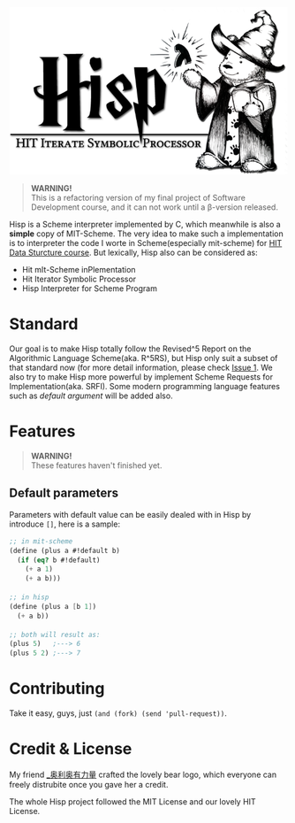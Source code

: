 ![Hisp Bear](https://raw.githubusercontent.com/DeathKing/Hisp/dev/src/res/hisp2.png)

> **WARNING!**  
> This is a refactoring version of my final project of Software Development course, and it can not work until a β-version released.

Hisp is a Scheme interpreter implemented by C, which meanwhile is also a **simple** copy of MIT-Scheme. The very idea to make such a implementation is to interpreter the code I worte in Scheme(especially mit-scheme) for [HIT Data Sturcture course](https://github.com/DeathKing/Hit-DataStructure-On-Scheme). But lexically, Hisp also can be considered as:

+ Hit mIt-Scheme inPlementation
+ Hit Iterator Symbolic Processor
+ Hisp Interpreter for Scheme Program

# Standard

Our goal is to make Hisp totally follow the Revised^5 Report on the Algorithmic Language Scheme(aka. R^5RS), but Hisp only suit a subset of that standard now (for more detail information, please check [Issue 1](https://github.com/DeathKing/Hisp/issues/1). We also try to make Hisp more powerful by implement Scheme Requests for Implementation(aka. SRFI). Some modern programming language features such as *default argument* will be added also.

# Features

> **WARNING!**  
> These features haven't finished yet.

## Default parameters

Parameters with default value can be easily dealed with in Hisp by introduce `[]`, here is a sample:

```scheme
;; in mit-scheme
(define (plus a #!default b)
  (if (eq? b #!default)
    (+ a 1)
    (+ a b)))

;; in hisp
(define (plus a [b 1])
  (+ a b))

;; both will result as:
(plus 5)   ;---> 6
(plus 5 2) ;---> 7
```

# Contributing

Take it easy, guys, just `(and (fork) (send 'pull-request))`.

# Credit & License

My friend [_奥利奥有力量](http://weibo.com/u/1922805257) crafted the lovely bear logo, which everyone can freely distrubite once you gave her a credit. 

The whole Hisp project followed the MIT License and our lovely HIT License.


